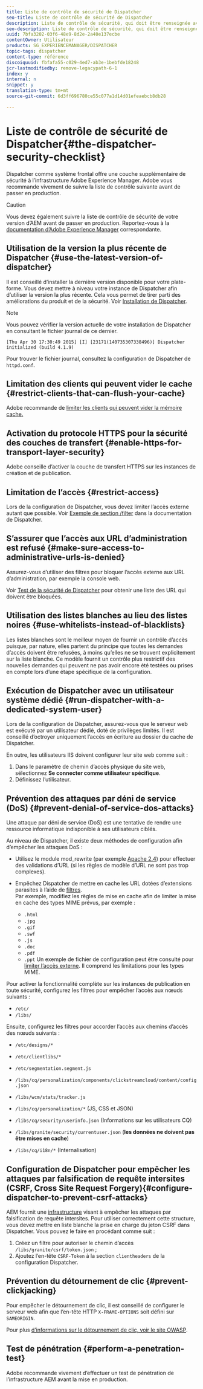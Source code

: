 ```yaml
---
title: Liste de contrôle de sécurité de Dispatcher
seo-title: Liste de contrôle de sécurité de Dispatcher
description: Liste de contrôle de sécurité, qui doit être renseignée avant la mise en production.
seo-description: Liste de contrôle de sécurité, qui doit être renseignée avant la mise en production.
uuid: 7bfa3202-03f6-48e9-8d2e-2a40e137ecbe
contentOwner: Utilisateur
products: SG_EXPERIENCEMANAGER/DISPATCHER
topic-tags: dispatcher
content-type: référence
discoiquuid: fbfafa55-c029-4ed7-ab3e-1bebfde18248
jcr-lastmodifiedby: remove-legacypath-6-1
index: y
internal: n
snippet: y
translation-type: tm+mt
source-git-commit: 6d3ff696780ce55c077a1d14d01efeaebcb8db28

---
```



# Liste de contrôle de sécurité de Dispatcher{#the-dispatcher-security-checklist}

<!-- 

Comment Type: remark
Last Modified By: unknown unknown (ims-author-00AF43764F54BE740A490D44@AdobeID)
Last Modified Date: 2015-06-05T05:14:35.365-0400

<p>Food for thought listed on <a href="https://jira.corp.adobe.com/browse/DOC-5649">DOC-5649</a>. To be considered while proof-reading.</p> 
<p> </p>

 -->

Dispatcher comme système frontal offre une couche supplémentaire de sécurité à l’infrastructure Adobe Experience Manager. Adobe vous recommande vivement de suivre la liste de contrôle suivante avant de passer en production.

>[!CAUTION]
>
>Vous devez également suivre la liste de contrôle de sécurité de votre version d’AEM avant de passer en production. Reportez-vous à la [documentation d’Adobe Experience Manager](https://helpx.adobe.com/experience-manager/6-3/sites/administering/using/security-checklist.html) correspondante.

## Utilisation de la version la plus récente de Dispatcher {#use-the-latest-version-of-dispatcher}

Il est conseillé d’installer la dernière version disponible pour votre plate-forme. Vous devez mettre à niveau votre instance de Dispatcher afin d’utiliser la version la plus récente. Cela vous permet de tirer parti des améliorations du produit et de la sécurité. Voir [Installation de Dispatcher](dispatcher-install.md).

>[!NOTE]
>
>Vous pouvez vérifier la version actuelle de votre installation de Dispatcher en consultant le fichier journal de ce dernier.
>
>`[Thu Apr 30 17:30:49 2015] [I] [23171(140735307338496)] Dispatcher initialized (build 4.1.9)`
>
>Pour trouver le fichier journal, consultez la configuration de Dispatcher de `httpd.conf`.

## Limitation des clients qui peuvent vider le cache {#restrict-clients-that-can-flush-your-cache}

Adobe recommande de [limiter les clients qui peuvent vider la mémoire cache.](dispatcher-configuration.md#limiting-the-clients-that-can-flush-the-cache)

## Activation du protocole HTTPS pour la sécurité des couches de transfert {#enable-https-for-transport-layer-security}

Adobe conseille d’activer la couche de transfert HTTPS sur les instances de création et de publication.

<!-- 

Comment Type: remark
Last Modified By: unknown unknown (ims-author-00AF43764F54BE740A490D44@AdobeID)
Last Modified Date: 2015-06-26T04:41:28.841-0400

<p>Recommended to have SSL termination, front end SSL.</p> 
<p>Question is do we want to have SSL communication between dispatcher and AEM instances (publish and/or author).</p> 
<p>We might want to have two items:</p> 
<ul> 
 <li>MUST HTTPS clients -&gt; dispatcher / load balancer</li> 
 <li>NICE load balancer -&gt; dispatcher<br /> </li> 
 <li>NICE dispatcher -&gt; instances if sensitive information such as credit cards / or infrastructure requirements such as DMZ</li> 
</ul>

 -->

## Limitation de l’accès {#restrict-access}

Lors de la configuration de Dispatcher, vous devez limiter l’accès externe autant que possible. Voir [Exemple de section /filter](dispatcher-configuration.md#main-pars_184_1_title) dans la documentation de Dispatcher.

## S’assurer que l’accès aux URL d’administration est refusé  {#make-sure-access-to-administrative-urls-is-denied}

Assurez-vous d’utiliser des filtres pour bloquer l’accès externe aux URL d’administration, par exemple la console web.

Voir [Test de la sécurité de Dispatcher](dispatcher-configuration.md#testing-dispatcher-security) pour obtenir une liste des URL qui doivent être bloquées.

## Utilisation des listes blanches au lieu des listes noires {#use-whitelists-instead-of-blacklists}

Les listes blanches sont le meilleur moyen de fournir un contrôle d’accès puisque, par nature, elles partent du principe que toutes les demandes d’accès doivent être refusées, à moins qu’elles ne se trouvent explicitement sur la liste blanche. Ce modèle fournit un contrôle plus restrictif des nouvelles demandes qui peuvent ne pas avoir encore été testées ou prises en compte lors d’une étape spécifique de la configuration.

## Exécution de Dispatcher avec un utilisateur système dédié {#run-dispatcher-with-a-dedicated-system-user}

Lors de la configuration de Dispatcher, assurez-vous que le serveur web est exécuté par un utilisateur dédié, doté de privilèges limités. Il est conseillé d’octroyer uniquement l’accès en écriture au dossier du cache de Dispatcher.

En outre, les utilisateurs IIS doivent configurer leur site web comme suit :

1. Dans le paramètre de chemin d’accès physique du site web, sélectionnez **Se connecter comme utilisateur spécifique**.
1. Définissez l’utilisateur.

## Prévention des attaques par déni de service (DoS)  {#prevent-denial-of-service-dos-attacks}

Une attaque par déni de service (DoS) est une tentative de rendre une ressource informatique indisponible à ses utilisateurs ciblés.

Au niveau de Dispatcher, il existe deux méthodes de configuration afin d’empêcher les attaques DoS :  [](https://docs.adobe.com/content/docs/en/dispatcher.html#/filter (Filtres))

* Utilisez le module mod_rewrite (par exemple [Apache 2.4](https://httpd.apache.org/docs/2.4/mod/mod_rewrite.html)) pour effectuer des validations d’URL (si les règles de modèle d’URL ne sont pas trop complexes).

* Empêchez Dispatcher de mettre en cache les URL dotées d’extensions parasites à l’aide de [filtres](dispatcher-configuration.md#configuring-access-to-conten-tfilter).\
    Par exemple, modifiez les règles de mise en cache afin de limiter la mise en cache des types MIME prévus, par exemple :

   * `.html`
   * `.jpg`
   * `.gif`
   * `.swf`
   * `.js`
   * `.doc`
   * `.pdf`
   * `.ppt`
   Un exemple de fichier de configuration peut être consulté pour [limiter l’accès externe](#restrict-access). Il comprend les limitations pour les types MIME.

Pour activer la fonctionnalité complète sur les instances de publication en toute sécurité, configurez les filtres pour empêcher l’accès aux nœuds suivants :

* `/etc/`
* `/libs/`

Ensuite, configurez les filtres pour accorder l’accès aux chemins d’accès des nœuds suivants :

* `/etc/designs/*`
* `/etc/clientlibs/*`
* `/etc/segmentation.segment.js`
* `/libs/cq/personalization/components/clickstreamcloud/content/config.json`
* `/libs/wcm/stats/tracker.js`
* `/libs/cq/personalization/*` (JS, CSS et JSON)
* `/libs/cq/security/userinfo.json` (Informations sur les utilisateurs CQ)
* `/libs/granite/security/currentuser.json` (**les données ne doivent pas être mises en cache**)

* `/libs/cq/i18n/*` (Internalisation)

<!-- 

Comment Type: remark
Last Modified By: unknown unknown (ims-author-00AF43764F54BE740A490D44@AdobeID)
Last Modified Date: 2015-06-26T04:38:17.016-0400

<p>We need to highlight whether a path applies to all versions or specific ones.<br /> </p>

 -->

## Configuration de Dispatcher pour empêcher les attaques par falsification de requête intersites (CSRF, Cross Site Request Forgery){#configure-dispatcher-to-prevent-csrf-attacks}

AEM fournit une [infrastructure](https://helpx.adobe.com/experience-manager/6-3/sites/administering/using/security-checklist.html#verification-steps) visant à empêcher les attaques par falsification de requête intersites. Pour utiliser correctement cette structure, vous devez mettre en liste blanche la prise en charge du jeton CSRF dans Dispatcher. Vous pouvez le faire en procédant comme suit :

1. Créez un filtre pour autoriser le chemin d’accès `/libs/granite/csrf/token.json` ;
1. Ajoutez l’en-tête `CSRF-Token` à la section `clientheaders` de la configuration Dispatcher.

## Prévention du détournement de clic {#prevent-clickjacking}

Pour empêcher le détournement de clic, il est conseillé de configurer le serveur web afin que l’en-tête HTTP `X-FRAME-OPTIONS` soit défini sur `SAMEORIGIN`.

Pour plus [d’informations sur le détournement de clic, voir le site OWASP](https://www.owasp.org/index.php/Clickjacking).

## Test de pénétration {#perform-a-penetration-test}

Adobe recommande vivement d’effectuer un test de pénétration de l’infrastructure AEM avant la mise en production.

